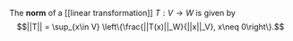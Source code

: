 The **norm** of a [[linear transformation]] $T:V\to W$ is given by $$||T|| = \sup_{x\in V} \left\{\frac{||T(x)||_W}{||x||_V}, x\neq 0\right\}.$$